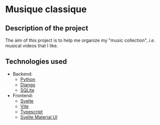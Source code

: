# Musique classique

## Description of the project

The aim of this project is to help me organize my "music collection",
_i.e._ musical videos that I like.

## Technologies used

- Backend:
  - [Python](https://www.python.org)
  - [Django](https://www.djangoproject.com)
  - [SQLite](https://www.sqlite.org)
- Frontend:
  - [Svelte](https://svelte.dev)
  - [Vite](https://vitejs.dev)
  - [Typescript](https://www.typescriptlang.org)
  - [Svelte Material UI](https://sveltematerialui.com)
